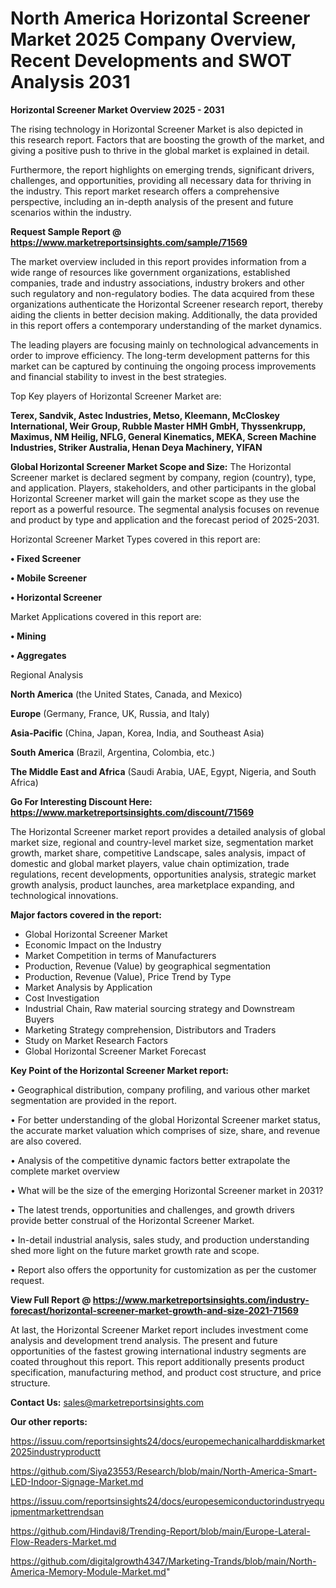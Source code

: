 # North America Horizontal Screener Market 2025 Company Overview, Recent Developments and SWOT Analysis 2031

<Strong> Horizontal Screener Market Overview 2025 - 2031</strong>

The rising technology in Horizontal Screener Market is also depicted in this research report. Factors that are boosting the growth of the market, and giving a positive push to thrive in the global market is explained in detail.

Furthermore, the report highlights on emerging trends, significant drivers, challenges, and opportunities, providing all necessary data for thriving in the industry. This report market research offers a comprehensive perspective, including an in-depth analysis of the present and future scenarios within the industry.

<strong>Request Sample Report @ <a href=https://www.marketreportsinsights.com/sample/71569>https://www.marketreportsinsights.com/sample/71569</a></strong>

The market overview included in this report provides information from a wide range of resources like government organizations, established companies, trade and industry associations, industry brokers and other such regulatory and non-regulatory bodies. The data acquired from these organizations authenticate the Horizontal Screener research report, thereby aiding the clients in better decision making. Additionally, the data provided in this report offers a contemporary understanding of the market dynamics.

The leading players are focusing mainly on technological advancements in order to improve efficiency. The long-term development patterns for this market can be captured by continuing the ongoing process improvements and financial stability to invest in the best strategies.

Top Key players of Horizontal Screener Market are:

<strong>Terex, Sandvik, Astec Industries, Metso, Kleemann, McCloskey International, Weir Group, Rubble Master HMH GmbH, Thyssenkrupp, Maximus, NM Heilig, NFLG, General Kinematics, MEKA, Screen Machine Industries, Striker Australia, Henan Deya Machinery, YIFAN</strong>

<strong><b>Global Horizontal Screener Market Scope and Size:</b></strong>
The Horizontal Screener market is declared segment by company, region (country), type, and application. Players, stakeholders, and other participants in the global Horizontal Screener market will gain the market scope as they use the report as a powerful resource. The segmental analysis focuses on revenue and product by type and application and the forecast period of 2025-2031.

Horizontal Screener Market Types covered in this report are:

<strong>• Fixed Screener

• Mobile Screener

• Horizontal Screener</strong>

Market Applications covered in this report are:

<strong>• Mining

• Aggregates</strong> 

Regional Analysis

<strong>North America</strong> (the United States, Canada, and Mexico)

<strong>Europe</strong> (Germany, France, UK, Russia, and Italy)

<strong>Asia-Pacific</strong> (China, Japan, Korea, India, and Southeast Asia)

<strong>South America</strong> (Brazil, Argentina, Colombia, etc.)

<strong>The Middle East and Africa</strong> (Saudi Arabia, UAE, Egypt, Nigeria, and South Africa)

<strong>Go For Interesting Discount Here: <a href=https://www.marketreportsinsights.com/discount/71569>https://www.marketreportsinsights.com/discount/71569</a></strong>

The Horizontal Screener market report provides a detailed analysis of global market size, regional and country-level market size, segmentation market growth, market share, competitive Landscape, sales analysis, impact of domestic and global market players, value chain optimization, trade regulations, recent developments, opportunities analysis, strategic market growth analysis, product launches, area marketplace expanding, and technological innovations.

<strong><b>Major factors covered in the report:</b></strong>
<ul>
  <li>Global Horizontal Screener Market </li>
  <li>Economic Impact on the Industry</li>
  <li>Market Competition in terms of Manufacturers</li>
  <li>Production, Revenue (Value) by geographical segmentation</li>
  <li>Production, Revenue (Value), Price Trend by Type</li>
  <li>Market Analysis by Application</li>
  <li>Cost Investigation</li>
  <li>Industrial Chain, Raw material sourcing strategy and Downstream Buyers</li>
  <li>Marketing Strategy comprehension, Distributors and Traders</li>
  <li>Study on Market Research Factors</li>
  <li>Global Horizontal Screener Market Forecast</li>
</ul>

<strong><b>Key Point of the Horizontal Screener Market report:</b></strong>

• Geographical distribution, company profiling, and various other market segmentation are provided in the report.

• For better understanding of the global Horizontal Screener market status, the accurate market valuation which comprises of size, share, and revenue are also covered.

• Analysis of the competitive dynamic factors better extrapolate the complete market overview

• What will be the size of the emerging Horizontal Screener market in 2031?

• The latest trends, opportunities and challenges, and growth drivers provide better construal of the Horizontal Screener Market.

• In-detail industrial analysis, sales study, and production understanding shed more light on the future market growth rate and scope.

• Report also offers the opportunity for customization as per the customer request.

<strong><b>View Full Report @ <a href=https://www.marketreportsinsights.com/industry-forecast/horizontal-screener-market-growth-and-size-2021-71569>https://www.marketreportsinsights.com/industry-forecast/horizontal-screener-market-growth-and-size-2021-71569</a></b></strong>


At last, the Horizontal Screener Market report includes investment come analysis and development trend analysis. The present and future opportunities of the fastest growing international industry segments are coated throughout this report. This report additionally presents product specification, manufacturing method, and product cost structure, and price structure.

<strong>Contact Us:</strong>
sales@marketreportsinsights.com

<strong>Our other reports:</strong>

<a href=https://issuu.com/reportsinsights24/docs/europemechanicalharddiskmarket2025industryproductt>https://issuu.com/reportsinsights24/docs/europemechanicalharddiskmarket2025industryproductt</a>

<a href=https://github.com/Siya23553/Research/blob/main/North-America-Smart-LED-Indoor-Signage-Market.md>https://github.com/Siya23553/Research/blob/main/North-America-Smart-LED-Indoor-Signage-Market.md</a>

<a href=https://issuu.com/reportsinsights24/docs/europesemiconductorindustryequipmentmarkettrendsan>https://issuu.com/reportsinsights24/docs/europesemiconductorindustryequipmentmarkettrendsan</a>

<a href=https://github.com/Hindavi8/Trending-Report/blob/main/Europe-Lateral-Flow-Readers-Market.md>https://github.com/Hindavi8/Trending-Report/blob/main/Europe-Lateral-Flow-Readers-Market.md</a>

<a href=https://github.com/digitalgrowth4347/Marketing-Trands/blob/main/North-America-Memory-Module-Market.md>https://github.com/digitalgrowth4347/Marketing-Trands/blob/main/North-America-Memory-Module-Market.md</a>"

